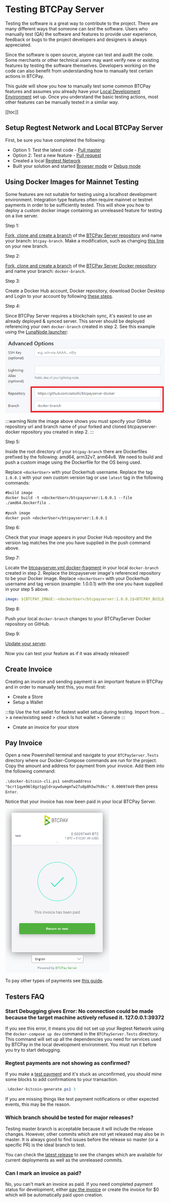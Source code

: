 # Testing BTCPay Server

Testing the software is a great way to contribute to the project. There are many different ways that someone can _test_ the software. Users who manually test (QA) the software and features to provide user experience, feedback or bugs to the project developers and designers is always appreciated.

Since the software is open source, anyone can test and audit the code. Some merchants or other technical users may want verify new or existing features by testing the software themselves. Developers working on the code can also benefit from understanding how to manually test certain actions in BTCPay.

This guide will show you how to manually test some common BTCPay features and assumes you already have your [Local Development Environment](./DevCode.md) set up. Once you understand the basic testing actions, most other features can be manually tested in a similar way.

[[toc]]

## Setup Regtest Network and Local BTCPay Server

First, be sure you have completed the following:

- Option 1: Test the latest code - [Pull master](./DevCode.md#sync-forked-btcpayserver-repository)
- Option 2: Test a new feature - [Pull request](./DevCode.md#create-a-branch-of-a-pull-request)
- Created a local [Regtest Network](./DevCode.md#bitcoin-regtest-network-setup)
- Built your solution and started [Browser mode](./DevCode.md#build-local-btcpayserver-in-browser-mode) or [Debug mode](./DevCode.md#build-local-btcpayserver-in-debug-mode)

## Using Docker Images for Mainnet Testing

Some features are not suitable for testing using a localhost development environment. Integration type features often require mainnet or testnet payments in order to be sufficiently tested. This will show you how to deploy a custom docker image containing an unreleased feature for testing on a live server.

Step 1:

[Fork, clone and create a branch](./DevCode.md#git-setup) of the [BTCPay Server repository](https://github.com/btcpayserver/btcpayserver) and name your branch: `btcpay-branch`. Make a modification, such as changing [this line](https://github.com/btcpayserver/btcpayserver/blob/master/BTCPayServer/Views/UIHome/Home.cshtml#L31) on your new branch.

Step 2:

[Fork, clone and create a branch](./DevCode.md#git-setup) of the [BTCPay Server Docker repository](https://github.com/btcpayserver/btcpayserver-docker) and name your branch: `docker-branch`.

Step 3:

Create a Docker Hub account, Docker repository, download Docker Desktop and Login to your account by following [these steps](https://docs.docker.com/docker-hub/).

Step 4:

Since BTCPay Server requires a blockchain sync, it's easiest to use an already deployed & synced server. This server should be deployed referencing your own `docker-branch` created in step 2. See this example using the [LunaNode launcher](https://launchbtcpay.lunanode.com/):

![LunaNode Fork](../img/Contribute/lunanode-fork.png)

:::warning
Note the image above shows you must specify your GitHub repository url and branch name of your forked and cloned btcpayserver-docker repository you created in step 2.
:::

Step 5:

Inside the root directory of your `btcpay-branch` there are Dockerfiles prefixed by the following: amd64, arm32v7, arm64v8. We need to build and push a custom image using the Dockerfile for the OS being used.

Replace `<dockerUser>` with your Dockerhub username. Replace the tag `1.0.0.1` with your own custom version tag or use `latest` tag in the following commands:

```docker
#build image
docker build -t <dockerUser>/btcpayserver:1.0.0.1 --file ./amd64.Dockerfile .

#push image
docker push <dockerUser>/btcpayserver:1.0.0.1
```

Step 6:

Check that your image appears in your Docker Hub repository and the version tag matches the one you have supplied in the push command above.

Step 7:

Locate the [btcpayserver.yml docker-fragment](https://github.com/btcpayserver/btcpayserver-docker/tree/master/docker-compose-generator/docker-fragments) in your local `docker-branch` created in step 2. Replace the btcpayserver image's referenced repository to be your Docker image. Replace `<dockerUser>` with your Dockerhub username and tag version (example: 1.0.0.1) with the one you have supplied in your step 5 above.

```yaml
image: ${BTCPAY_IMAGE:-<dockerUser>/btcpayserver:1.0.0.1$<BTCPAY_BUILD_CONFIGURATION>?}
```

Step 8:

Push your local `docker-branch` changes to your BTCPayServer Docker repository on GitHub.

Step 9:

[Update your server](../../FAQ/ServerSettings.md#how-to-update-btcpay-server).

Now you can test your feature as if it was already released!

## Create Invoice

Creating an invoice and sending payment is an important feature in BTCPay and in order to manually test this, you must first:

- Create a Store
- Setup a Wallet

:::tip
Use the hot wallet for fastest wallet setup during testing. Import from ... > a new/existing seed > check Is hot wallet > Generate
:::

- Create an invoice for your store

## Pay Invoice

Open a new Powershell terminal and navigate to your `BTCPayServer.Tests` directory where our Docker-Compose commands are run for the project. Copy the amount and address for payment from your invoice. Add them into the following command:

`.\docker-bitcoin-cli.ps1 sendtoaddress "bcrt1qym96l8gztggldraywdumgmfw27u8p8h5w7h9kc" 0.00097449` then press `Enter`.

Notice that your invoice has now been paid in your local BTCPay Server.

![Test Paid Invoice](../img/Contribute/regtest-paid-invoice.png)

To pay other types of payments see [this guide](https://github.com/btcpayserver/btcpayserver/blob/master/BTCPayServer.Tests/README.md).

## Testers FAQ

### Start Debugging gives Error: No connection could be made because the target machine actively refused it. 127.0.0.1:39372

If you see this error, it means you did not set up your Regtest Network using the `docker-compose up dev` command in the `BTCPayServer.Tests` directory. This command will set up all the dependencies you need for services used by BTCPay in the local development environment. You must run it before you try to start debugging.

### Regtest payments are not showing as confirmed?

If you make a [test payment](#pay-invoice) and it's stuck as unconfirmed, you should mine some blocks to add confirmations to your transaction.

```powershell
.\docker-bitcoin-generate.ps1 3
```

If you are missing things like test payment notifications or other expected events, this may be the reason.

### Which branch should be tested for major releases?

Testing master branch is acceptable because it will include the release changes. However, other commits which are not yet released may also be in master. It is always good to find issues before the release so master (or a specific PR) is the ideal branch to test.

You can check the [latest release](https://github.com/btcpayserver/btcpayserver/releases) to see the changes which are available for current deployments as well as the unreleased commits.

### Can I mark an invoice as paid?

No, you can't mark an invoice as paid. If you need completed payment status for development, either [pay the invoice](#pay-invoice) or create the invoice for $0 which will be automatically paid upon creation.
